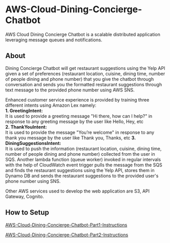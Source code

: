 # AWS-Cloud-Dining-Concierge-Chatbot
AWS Cloud Dining Concierge Chatbot is a scalable distributed application leveraging message queues and notifications.
## About
Dining Concierge Chatbot will get restaurant suggestions using the Yelp API given a set of preferences (restaurant location, cuisine, dining time, number of people dining and phone number) that you give the chatbot through conversation and sends you the formatted restaurant suggestions through text message to the provided phone number using AWS SNS.

Enhanced customer service experience is provided by training three different intents using Amazon Lex namely:<br>
**1. GreetingIntent:**<br> 
It is used to provide a greeting message "Hi there, how can I help?" in response to any greeting message by the user like Hello, Hey, etc  
**2. ThankYouIntent:**<br>
It is used to provide the message "You’re welcome" in response to any thank you message by the user like Thank you, Thanks, etc
**3. DiningSuggestionsIntent:**<br>
It is used to push the information (restaurant location, cuisine, dining time, number of people dining and phone number) collected from the user in SQS. Another lambda function (queue worker) invoked in regular intervals with the help of CloudWatch event trigger pulls the message from the SQS and finds the restaurant suggestions using the Yelp API, stores them in Dynamo DB and sends the restaurant suggestions to the provided user's phone number using SNS.  

Other AWS services used to develop the web application are S3, API Gateway, Cognito. 

## How to Setup
[AWS-Cloud-Dining-Concierge-Chatbot-Part1-Instructions](AWS-Cloud-Dining-Concierge-Chatbot-Part1-Instructions.pdf)

[AWS-Cloud-Dining-Concierge-Chatbot-Part2-Instructions](AWS-Cloud-Dining-Concierge-Chatbot-Part2-Instructions.pdf)


